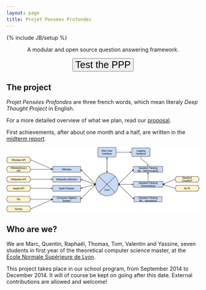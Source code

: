 ```yaml
---
layout: page
title: Projet Pensées Profondes
---
```

{% include JB/setup %}

<div class="hero-unit" style="text-align:center;">
<p>A modular and open source question answering framework.</p>
<a href="http://ppp.pony.ovh/"><button class="btn btn-large btn-primary" type="button" style="font-size: 25px;">Test the PPP</button></a>
</div>


## The project

*Projet Pensées Profondes* are three french words, which mean literaly *Deep
Thought Project* in English.

For a more detailed overview of what we plan, read our [proposal](proposal.pdf).

First achievements, after about one month and a half, are written in the [midterm report](midtermReport.pdf).


[![PPP structure](structurePPP.png "The modular structure of the PPP")](structurePPP.png)

## Who are we?

We are Marc, Quentin, Raphaël, Thomas, Tom, Valentin and Yassine, 
seven students in first year of the theoretical computer science master, 
at the [École Normale Supérieure de Lyon](http://www.ens-lyon.fr/DI/).

This project takes place in our school program, from September 2014 to December 2014.
It will of course be kept on going after this date.
External contributions are allowed and welcome!
